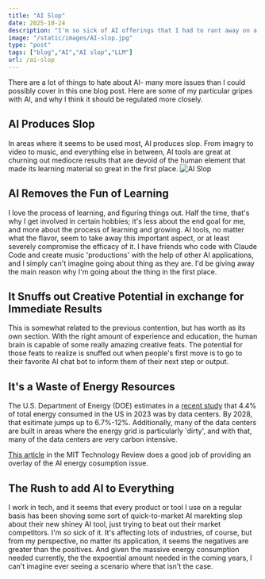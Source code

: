 ```yaml
---
title: "AI Slop"
date: 2025-10-24
description: "I'm so sick of AI offerings that I had to rant away on a blog post about it."
image: "/static/images/AI-slop.jpg"
type: "post"
tags: ["blog","AI","AI slop","LLM"]
url: /ai-slop
---
```


There are a lot of things to hate about AI- many more issues than I could possibly cover in this one blog post. Here are some of my particular gripes with AI, and why I think it should be regulated more closely. 

## AI Produces Slop
In areas where it seems to be used most, AI produces slop. From imagry to video to music, and everything else in between, AI tools are great at churning out mediocre results that are devoid of the human element that made its learning material so great in the first place. 
![AI Slop](/images/AI-slop.jpg)

## AI Removes the Fun of Learning 
I love the process of learning, and figuring things out. Half the time, that's why I get involved in certain hobbies; it's less about the end goal for me, and more about the process of learning and growing. AI tools, no matter what the flavor, seem to take away this important aspect, or at least severely compromise the efficacy of it. I have friends who code with Claude Code and create music 'productions' with the help of other AI applications, and I simply can't imagine going about thing as they are. I'd be giving away the main reason why I'm going about the thing in the first place.

## It Snuffs out Creative Potential in exchange for Immediate Results
This is somewhat related to the previous contention, but has worth as its own section. With the right amount of experience and education, the human brain is capable of some really amazing creative feats. The potential for those feats to realize is snuffed out when people's first move is to go to their favorite AI chat bot to inform them of their next step or output. 

## It's a Waste of Energy Resources
The U.S. Department of Energy (DOE) estimates in a [recent study](https://www.energy.gov/articles/doe-releases-new-report-evaluating-increase-electricity-demand-data-centers "link to U.S. Department of Energy study on data center energy consumption")
that 4.4% of total energy consumed in the US in 2023 was by data centers. By 2028, that esitimate jumps up to 6.7%-12%. Additionally, many of the data centers are built in areas where the energy grid is particularly 'dirty', and with that, many of the data centers are very carbon intensive. 
  
[This article](https://www.technologyreview.com/2025/05/20/1116327/ai-energy-usage-climate-footprint-big-tech/ "link to MIT Technology Review article") in the MIT Technology Review does a good job of providing an overlay of the AI energy cosumption issue. 


## The Rush to add AI to Everything
I work in tech, and it seems that every product or tool I use on a regular basis has been shoving some sort of quick-to-market AI marekting slop about their new shiney AI tool, just trying to beat out their market competitors. I'm *so* sick of it. It's affecting lots of industries, of course, but from my perspective, no matter its application, it seems the negatives are greater than the positives. And given the massive energy consumption needed currently, the the expoential amount needed in the coming years, I can't imagine ever seeing a scenario where that isn't the case. 



